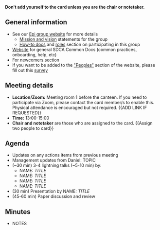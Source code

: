 **Don't add yourself to the card unless you are the chair or notetaker.**

## General information

- See our [Epi group website](https://steno-aarhus.github.io/epi) for more details
    - [Mission and vision](https://steno-aarhus.github.io/epi#mission) statements for the group
    - [How-to docs](https://steno-aarhus.github.io/epi/how-to.html) and [roles](https://steno-aarhus.github.io/epi/roles.html) section on participating in this group
- [Website](https://steno-aarhus.github.io/research/) for general SDCA Common Docs (common practices, onboarding, help, etc)
- [For newcomers section](https://steno-aarhus.github.io/epi/newcomers.html)
- If you want to be added to the ["Peoples"](https://steno-aarhus.github.io/epi#people) section of the website, please fill out this [survey]()

## Meeting details

- **Location/Zoom:** Meeting room 1 before the canteen. If you need to participate via Zoom, please contact the card member/s to enable this. Physical attendance is encouraged but not required. {{ADD LINK IF REQUESTED}}
- **Time:** 13:00-15:00
- **Chair and notetaker** are those who are assigned to the card. {{Assign two people to card}}

## Agenda

- Updates on any actions items from previous meeting
- Management updates from Daniel: TOPIC
- (~30 min) 3-4 lightning talks (~5-10 min) by:
    - NAME: *TITLE*
    - NAME: *TITLE*
    - NAME: *TITLE*
    - NAME: *TITLE*
- (30 min) Presentation by NAME: *TITLE*
- (45-60 min) Paper discussion and review

## Minutes

-   NOTES
